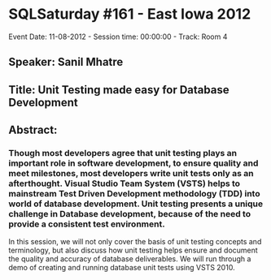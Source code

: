 # SQLSaturday #161 - East Iowa 2012
Event Date: 11-08-2012 - Session time: 00:00:00 - Track: Room 4
## Speaker: Sanil Mhatre
## Title: Unit Testing made easy for Database Development  
## Abstract:
### Though most developers agree that unit testing plays an important role in software development, to ensure quality and meet milestones, most developers write unit tests only as an afterthought. Visual Studio Team System (VSTS) helps to mainstream Test Driven Development methodology (TDD) into world of database development.  Unit testing presents a unique challenge in Database development, because of the need to provide a consistent test environment.
In this session, we will not only cover the basis of unit testing concepts and terminology, but also discuss how unit testing helps ensure and document the quality and accuracy of database deliverables. We will run through a demo of creating and running database unit tests using VSTS 2010.

